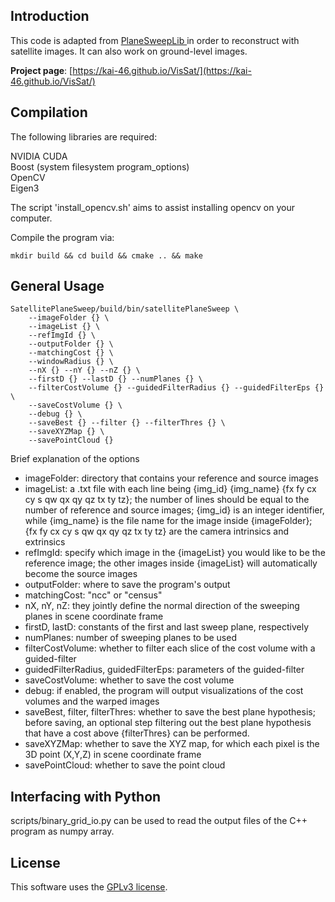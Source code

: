 Introduction
--------------------------------
This code is adapted from [PlaneSweepLib
](https://www.cvg.ethz.ch/research/planeSweepLib/) in order to reconstruct with satellite images. It can also work on ground-level images.

**Project page**: [https://kai-46.github.io/VisSat/](https://kai-46.github.io/VisSat/)

Compilation
--------------------------------
The following libraries are required:

NVIDIA CUDA </br>
Boost (system filesystem program_options) </br>
OpenCV </br>
Eigen3 </br>

The script 'install_opencv.sh' aims to assist installing opencv on your computer.

Compile the program via:
```{r, engine='bash', count_lines}
mkdir build && cd build && cmake .. && make
```

General Usage
-----------------------------
```{r, engine='bash', count_lines}
SatellitePlaneSweep/build/bin/satellitePlaneSweep \
    --imageFolder {} \
    --imageList {} \
    --refImgId {} \
    --outputFolder {} \
    --matchingCost {} \
    --windowRadius {} \
    --nX {} --nY {} --nZ {} \
    --firstD {} --lastD {} --numPlanes {} \
    --filterCostVolume {} --guidedFilterRadius {} --guidedFilterEps {} \
    --saveCostVolume {} \
    --debug {} \
    --saveBest {} --filter {} --filterThres {} \
    --saveXYZMap {} \
    --savePointCloud {}
```

Brief explanation of the options
* imageFolder: directory that contains your reference and source images
* imageList: a .txt file with each line being {img_id} {img_name} {fx fy cx cy s qw qx qy qz tx ty tz}; the number of lines should be equal to the number of reference and source images; {img_id} is an integer identifier, while {img_name} is the file name for the image inside {imageFolder}; {fx fy cx cy s qw qx qy qz tx ty tz} are the camera intrinsics and extrinsics
* refImgId: specify which image in the {imageList} you would like to be the reference image; the other images inside {imageList} will automatically become the source images
* outputFolder: where to save the program's output
* matchingCost: "ncc" or "census"
* nX, nY, nZ: they jointly define the normal direction of the sweeping planes in scene coordinate frame
* firstD, lastD: constants of the first and last sweep plane, respectively
* numPlanes: number of sweeping planes to be used
* filterCostVolume: whether to filter each slice of the cost volume with a guided-filter
* guidedFilterRadius, guidedFilterEps: parameters of the guided-filter
* saveCostVolume: whether to save the cost volume
* debug: if enabled, the program will output visualizations of the cost volumes and the warped images
* saveBest, filter, filterThres: whether to save the best plane hypothesis; before saving, an optional step filtering out the best plane hypothesis that have a cost above {filterThres} can be performed.
* saveXYZMap: whether to save the XYZ map, for which each pixel is the 3D point (X,Y,Z) in scene coordinate frame
* savePointCloud: whether to save the point cloud

Interfacing with Python
-----------------------------
scripts/binary_grid_io.py can be used to read the output files of the C++ program as numpy array.

License
-----------------------------
This software uses the [GPLv3 license](https://www.gnu.org/licenses/gpl-3.0.en.html).
